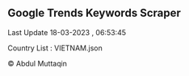 

## Google Trends Keywords Scraper 
 
Last Update 18-03-2023 , 06:53:45

Country List :
VIETNAM.json



© Abdul Muttaqin 
